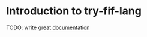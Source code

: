 # Introduction to try-fif-lang

TODO: write [great documentation](http://jacobian.org/writing/what-to-write/)
